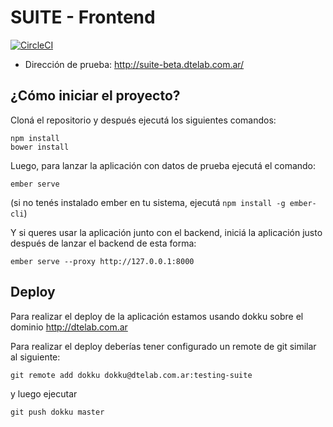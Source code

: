 # SUITE - Frontend

[![CircleCI](https://circleci.com/gh/Dte-ba/suite-frontend.svg?style=svg)](https://circleci.com/gh/Dte-ba/suite-frontend)

- Dirección de prueba: http://suite-beta.dtelab.com.ar/


## ¿Cómo iniciar el proyecto?

Cloná el repositorio y después ejecutá los siguientes
comandos:


```
npm install
bower install
```

Luego, para lanzar la aplicación con datos de prueba ejecutá el comando:


```
ember serve
```

(si no tenés instalado ember en tu sistema, ejecutá `npm install -g ember-cli`)

Y si queres usar la aplicación junto con el backend, iniciá la aplicación
justo después de lanzar el backend de esta forma:


```
ember serve --proxy http://127.0.0.1:8000
```


## Deploy

Para realizar el deploy de la aplicación estamos usando dokku sobre
el dominio http://dtelab.com.ar

Para realizar el deploy deberías tener configurado un remote de git
similar al siguiente:

```
git remote add dokku dokku@dtelab.com.ar:testing-suite
```

y luego ejecutar

```
git push dokku master
```

